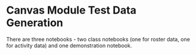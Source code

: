 # Canvas Module Test Data Generation

There are three notebooks - two class notebooks (one for roster data, one for activity data) and one demonstration notebook.

